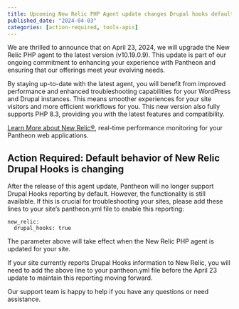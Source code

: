 ```yaml
---
title: Upcoming New Relic PHP Agent update changes Drupal hooks default behavior [Action Required]
published_date: "2024-04-03"
categories: [action-required, tools-apis]
---
```


We are thrilled to announce that on April 23, 2024, we will upgrade the New Relic PHP agent to the latest version (v10.19.0.9). This update is part of our ongoing commitment to enhancing your experience with Pantheon and ensuring that our offerings meet your evolving needs.

By staying up-to-date with the latest agent, you will benefit from improved performance and enhanced troubleshooting capabilities for your WordPress and Drupal instances. This means smoother experiences for your site visitors and more efficient workflows for you. This new version also fully supports PHP 8.3, providing you with the latest features and compatibility.

[Learn More about New Relic®](https://docs.pantheon.io/guides/new-relic), real-time performance monitoring for your Pantheon web applications. 

## Action Required: Default behavior of New Relic Drupal Hooks is changing

After the release of this agent update, Pantheon will no longer support Drupal Hooks reporting by default. However, the functionality is still available. If this is crucial for troubleshooting your sites, please add these lines to your site’s pantheon.yml file to enable this reporting:

```
new_relic:
  drupal_hooks: true
```

The parameter above will take effect when the New Relic PHP agent is updated for your site.

If your site currently reports Drupal Hooks information to New Relic, you will need to add the above line to your pantheon.yml file before the April 23 update to maintain this reporting moving forward. 

Our support team is happy to help if you have any questions or need assistance.
